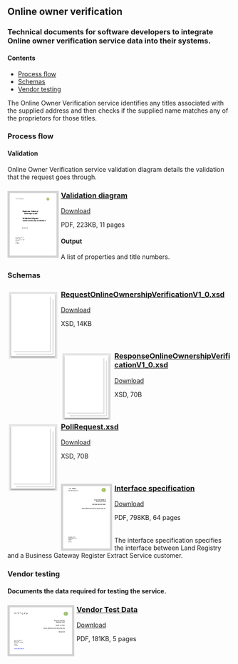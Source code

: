 ## Online owner verification

### Technical documents for software developers to integrate Online owner verification service data into their systems.

#### Contents
- [Process flow](#process-flow)
- [Schemas](#schemas)
- [Vendor testing](#vendor-testing)

The Online Owner Verification service identifies any titles associated with the supplied address and then checks if the supplied name matches any of the proprietors for those titles.

### Process flow

#### Validation
Online Owner Verification service validation diagram details the validation that the request goes through.

<h3><a href="../../pdfs/services/OOV_Validation_Diagram.pdf.pdf">
<img style="float: left; margin: 0px 5px 0px 0px;  border:5px solid LightGrey;" src="../../images/thumbnail/Validation-diagram-Online-owner-verification.pdf.png"></a>
<a href="../../pdfs/services/OOV_Validation_Diagram.pdf.pdf">Validation diagram</a></h3>
<a download="OOV_Validation_Diagram.pdf.pdf" href="../../pdfs/services/OOV_Validation_Diagram.pdf.pdf">Download</a>

PDF, 223KB, 11 pages
<br />
#### Output
A list of properties and title numbers.

### Schemas

<h3><a href="../../schemas/RequestOnlineOwnershipVerificationV1_0.xsd">
<img style="float: left; margin: 0px 5px 0px 0px" src="../../images/thumbnail/file.png"></a> 
<a href="../../schemas/RequestOnlineOwnershipVerificationV1_0.xsd">RequestOnlineOwnershipVerificationV1_0.xsd</a></h3>
<a download="RequestOnlineOwnershipVerificationV1_0.xsd" href="../../schemas/RequestOnlineOwnershipVerificationV1_0.xsd">Download</a>

XSD, 14KB

<br/>
<h3><a href="../../schemas/ResponseOnlineOwnershipVerificationV1_0.xsd">
<img style="float: left; margin: 0px 5px 0px 0px" src="../../images/thumbnail/file.png"></a> 
<a href="../../schemas/ResponseOnlineOwnershipVerificationV1_0.xsd">ResponseOnlineOwnershipVerificationV1_0.xsd</a></h3>
<a download="ResponseOnlineOwnershipVerificationV1_0.xsd" href="../../schemas/ResponseOnlineOwnershipVerificationV1_0.xsd">Download</a>

XSD, 70B

<br/>
<h3><a href="../../schemas/PollRequest.xsd">
<img style="float: left; margin: 0px 5px 0px 0px" src="../../images/thumbnail/file.png"></a> 
<a href="../../schemas/PollRequest.xsd">PollRequest.xsd</a></h3>
<a download="PollRequest.xsd" href="../../schemas/PollRequest.xsd">Download</a>

XSD, 70B

<br/>

<h3><a href="../../pdfs/services/RES_V2_1_Interface_Specification.pdf">
<img style="float: left; margin: 0px 5px 0px 0px;  border:5px solid LightGrey;" src="../../images/thumbnail/Interface-specification-Online-owner-verification.pdf.png"></a>
<a href="../../pdfs/services/RES_V2_1_Interface_Specification.pdf">Interface specification</a></h3>
<a download="RES_V2_1_Interface_Specification.pdf" href="../../pdfs/services/RES_V2_1_Interface_Specification.pdf">Download</a>

PDF, 798KB, 64 pages
<br/>
<br/>
<br/>
The interface specification specifies the interface between Land Registry and a Business Gateway Register Extract Service customer.

### Vendor testing

#### Documents the data required for testing the service.

<h3><a href="../../pdfs/services/OOV_Vendor_test_data.pdf">
<img style="float: left; margin: 0px 5px 0px 0px;  border:5px solid LightGrey;" src="../../images/thumbnail/Vendor-test-data-Online-owner-verification.pdf.png"></a>
<a href="../../pdfs/services/OOV_Vendor_test_data.pdf">Vendor Test Data</a></h3>
<a download="OOV_Vendor_test_data.pdf" href="../../pdfs/services/OOV_Vendor_test_data.pdf">Download</a>

PDF, 181KB, 5 pages